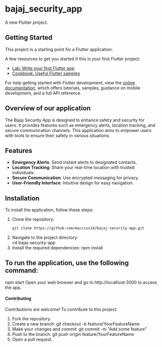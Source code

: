 # bajaj_security_app

A new Flutter project.

## Getting Started

This project is a starting point for a Flutter application.

A few resources to get you started if this is your first Flutter project:

- [Lab: Write your first Flutter app](https://docs.flutter.dev/get-started/codelab)
- [Cookbook: Useful Flutter samples](https://docs.flutter.dev/cookbook)

For help getting started with Flutter development, view the
[online documentation](https://docs.flutter.dev/), which offers tutorials,
samples, guidance on mobile development, and a full API reference.


## Overview of our application
The Bajaj Security App is designed to enhance safety and security for users. It provides features such as emergency alerts, location tracking, and secure communication channels. This application aims to empower users with tools to ensure their safety in various situations.

## Features
- **Emergency Alerts**: Send instant alerts to designated contacts.
- **Location Tracking**: Share your real-time location with trusted individuals.
- **Secure Communication**: Use encrypted messaging for privacy.
- **User-Friendly Interface**: Intuitive design for easy navigation.

## Installation
To install the application, follow these steps:

1. Clone the repository:
   ```bash
   git clone https://github.com/macciss14/bajaj-security-app.git
2. Navigate to the project directory:      
cd bajaj-security-app
3. Install the required dependencies:
  npm install

  ## To run the application, use the following command:
  npm start
  Open your web browser and go to http://localhost:3000 to access the app.

#### Contributing
Contributions are welcome! 
To contribute to this project:
 1. Fork the repository.
2. Create a new branch:
   git checkout -b feature/YourFeatureName
3. Make your changes and commit:
   git commit -m "Add some feature"
4. Push to the branch:
   git push origin feature/YourFeatureName
5. Open a pull request.
